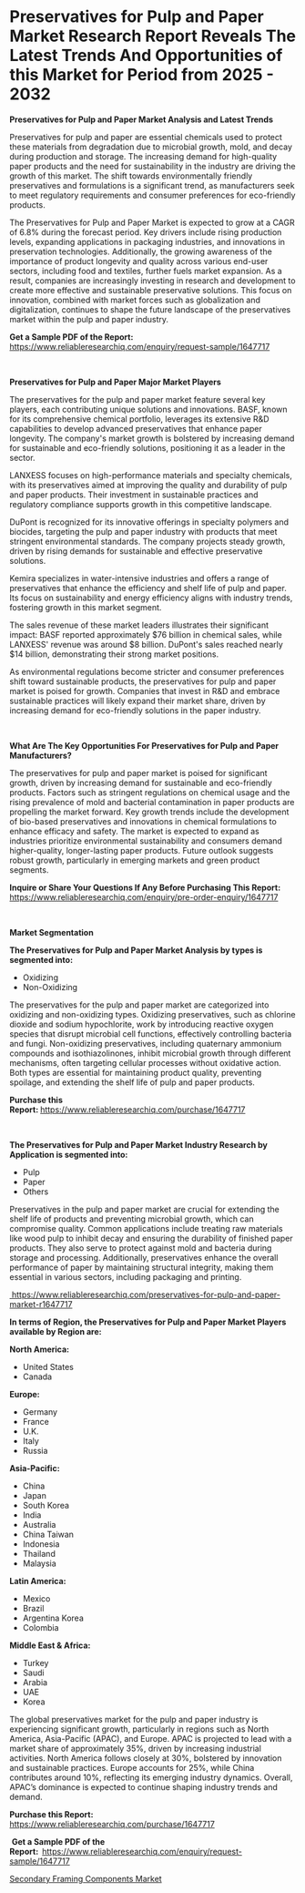 <p><h1>Preservatives for Pulp and Paper Market Research Report Reveals The Latest Trends And Opportunities of this Market for Period from 2025 - 2032</h1></p><p><strong>Preservatives for Pulp and Paper Market Analysis and Latest Trends</strong></p>
<p><p>Preservatives for pulp and paper are essential chemicals used to protect these materials from degradation due to microbial growth, mold, and decay during production and storage. The increasing demand for high-quality paper products and the need for sustainability in the industry are driving the growth of this market. The shift towards environmentally friendly preservatives and formulations is a significant trend, as manufacturers seek to meet regulatory requirements and consumer preferences for eco-friendly products.</p><p>The Preservatives for Pulp and Paper Market is expected to grow at a CAGR of 6.8% during the forecast period. Key drivers include rising production levels, expanding applications in packaging industries, and innovations in preservation technologies. Additionally, the growing awareness of the importance of product longevity and quality across various end-user sectors, including food and textiles, further fuels market expansion. As a result, companies are increasingly investing in research and development to create more effective and sustainable preservative solutions. This focus on innovation, combined with market forces such as globalization and digitalization, continues to shape the future landscape of the preservatives market within the pulp and paper industry.</p></p>
<p><strong>Get a Sample PDF of the Report:&nbsp;</strong> <a href="https://www.reliableresearchiq.com/enquiry/request-sample/1647717?utm_campaign=2821&utm_medium=2&utm_source=Github&utm_content=ia&utm_term=29032025&utm_id=preservatives-for-pulp-and-paper">https://www.reliableresearchiq.com/enquiry/request-sample/1647717</a></p>
<p>&nbsp;</p>
<p><strong>Preservatives for Pulp and Paper Major Market Players</strong></p>
<p><p>The preservatives for the pulp and paper market feature several key players, each contributing unique solutions and innovations. BASF, known for its comprehensive chemical portfolio, leverages its extensive R&D capabilities to develop advanced preservatives that enhance paper longevity. The company's market growth is bolstered by increasing demand for sustainable and eco-friendly solutions, positioning it as a leader in the sector.</p><p>LANXESS focuses on high-performance materials and specialty chemicals, with its preservatives aimed at improving the quality and durability of pulp and paper products. Their investment in sustainable practices and regulatory compliance supports growth in this competitive landscape.</p><p>DuPont is recognized for its innovative offerings in specialty polymers and biocides, targeting the pulp and paper industry with products that meet stringent environmental standards. The company projects steady growth, driven by rising demands for sustainable and effective preservative solutions.</p><p>Kemira specializes in water-intensive industries and offers a range of preservatives that enhance the efficiency and shelf life of pulp and paper. Its focus on sustainability and energy efficiency aligns with industry trends, fostering growth in this market segment.</p><p>The sales revenue of these market leaders illustrates their significant impact: BASF reported approximately $76 billion in chemical sales, while LANXESS' revenue was around $8 billion. DuPont's sales reached nearly $14 billion, demonstrating their strong market positions. </p><p>As environmental regulations become stricter and consumer preferences shift toward sustainable products, the preservatives for pulp and paper market is poised for growth. Companies that invest in R&D and embrace sustainable practices will likely expand their market share, driven by increasing demand for eco-friendly solutions in the paper industry.</p></p>
<p>&nbsp;</p>
<p><strong>What Are The Key Opportunities For Preservatives for Pulp and Paper Manufacturers?</strong></p>
<p><p>The preservatives for pulp and paper market is poised for significant growth, driven by increasing demand for sustainable and eco-friendly products. Factors such as stringent regulations on chemical usage and the rising prevalence of mold and bacterial contamination in paper products are propelling the market forward. Key growth trends include the development of bio-based preservatives and innovations in chemical formulations to enhance efficacy and safety. The market is expected to expand as industries prioritize environmental sustainability and consumers demand higher-quality, longer-lasting paper products. Future outlook suggests robust growth, particularly in emerging markets and green product segments.</p></p>
<p><strong>Inquire or Share Your Questions If Any Before Purchasing This Report:</strong> <a href="https://www.reliableresearchiq.com/enquiry/pre-order-enquiry/1647717?utm_campaign=2821&utm_medium=2&utm_source=Github&utm_content=ia&utm_term=29032025&utm_id=preservatives-for-pulp-and-paper">https://www.reliableresearchiq.com/enquiry/pre-order-enquiry/1647717</a></p>
<p>&nbsp;</p>
<p><strong>Market Segmentation</strong></p>
<p><strong>The Preservatives for Pulp and Paper Market Analysis by types is segmented into:</strong></p>
<p><ul><li>Oxidizing</li><li>Non-Oxidizing</li></ul></p>
<p><p>The preservatives for the pulp and paper market are categorized into oxidizing and non-oxidizing types. Oxidizing preservatives, such as chlorine dioxide and sodium hypochlorite, work by introducing reactive oxygen species that disrupt microbial cell functions, effectively controlling bacteria and fungi. Non-oxidizing preservatives, including quaternary ammonium compounds and isothiazolinones, inhibit microbial growth through different mechanisms, often targeting cellular processes without oxidative action. Both types are essential for maintaining product quality, preventing spoilage, and extending the shelf life of pulp and paper products.</p></p>
<p><strong>Purchase this Report:&nbsp;</strong><a href="https://www.reliableresearchiq.com/purchase/1647717?utm_campaign=2821&utm_medium=2&utm_source=Github&utm_content=ia&utm_term=29032025&utm_id=preservatives-for-pulp-and-paper">https://www.reliableresearchiq.com/purchase/1647717</a></p>
<p>&nbsp;</p>
<p><strong>The Preservatives for Pulp and Paper Market Industry Research by Application is segmented into:</strong></p>
<p><ul><li>Pulp</li><li>Paper</li><li>Others</li></ul></p>
<p><p>Preservatives in the pulp and paper market are crucial for extending the shelf life of products and preventing microbial growth, which can compromise quality. Common applications include treating raw materials like wood pulp to inhibit decay and ensuring the durability of finished paper products. They also serve to protect against mold and bacteria during storage and processing. Additionally, preservatives enhance the overall performance of paper by maintaining structural integrity, making them essential in various sectors, including packaging and printing.</p></p>
<p><a href="https://www.reliableresearchiq.com/preservatives-for-pulp-and-paper-market-r1647717?utm_campaign=2821&utm_medium=2&utm_source=Github&utm_content=ia&utm_term=29032025&utm_id=preservatives-for-pulp-and-paper">&nbsp;https://www.reliableresearchiq.com/preservatives-for-pulp-and-paper-market-r1647717</a></p>
<p><strong>In terms of Region, the Preservatives for Pulp and Paper Market Players available by Region are:</strong></p>
<p>
    <p> <strong> North America: </strong>
        <ul>
            <li>United States</li>
            <li>Canada</li>
        </ul>
        </p> 
    <p> <strong> Europe: </strong>
        <ul>
            <li>Germany</li>
            <li>France</li>
            <li>U.K.</li>
            <li>Italy</li>
            <li>Russia</li>
        </ul>
        </p> 
    <p> <strong> Asia-Pacific: </strong>
        <ul>
            <li>China</li>
            <li>Japan</li>
            <li>South Korea</li>
            <li>India</li>
            <li>Australia</li>
            <li>China Taiwan</li>
            <li>Indonesia</li>
            <li>Thailand</li>
            <li>Malaysia</li>
        </ul>
        </p> 
    <p> <strong> Latin America: </strong>
        <ul>
            <li>Mexico</li>
            <li>Brazil</li>
            <li>Argentina Korea</li>
            <li>Colombia</li>
        </ul>
        </p> 
    <p> <strong> Middle East & Africa: </strong>
        <ul>
            <li>Turkey</li>
            <li>Saudi</li>
            <li>Arabia</li>
            <li>UAE</li>
            <li>Korea</li>
        </ul>
    </p>
    </p>
<p><p>The global preservatives market for the pulp and paper industry is experiencing significant growth, particularly in regions such as North America, Asia-Pacific (APAC), and Europe. APAC is projected to lead with a market share of approximately 35%, driven by increasing industrial activities. North America follows closely at 30%, bolstered by innovation and sustainable practices. Europe accounts for 25%, while China contributes around 10%, reflecting its emerging industry dynamics. Overall, APAC’s dominance is expected to continue shaping industry trends and demand.</p></p>
<p><strong>Purchase this Report: </strong><a href="https://www.reliableresearchiq.com/purchase/1647717?utm_campaign=2821&utm_medium=2&utm_source=Github&utm_content=ia&utm_term=29032025&utm_id=preservatives-for-pulp-and-paper">https://www.reliableresearchiq.com/purchase/1647717</a></p>
<p>&nbsp;<strong>Get a Sample PDF of the Report:&nbsp;&nbsp;</strong><a href="https://www.reliableresearchiq.com/enquiry/request-sample/1647717?utm_campaign=2821&utm_medium=2&utm_source=Github&utm_content=ia&utm_term=29032025&utm_id=preservatives-for-pulp-and-paper">https://www.reliableresearchiq.com/enquiry/request-sample/1647717</a></p>
<p><strong></strong></p>
<p><p><a href="https://github.com/haaszgettre6/Market-Research-Report-List-1/blob/main/secondary-framing-components-market.md?utm_campaign=2821&utm_medium=2&utm_source=Github&utm_content=ia&utm_term=29032025&utm_id=preservatives-for-pulp-and-paper">Secondary Framing Components Market</a></p></p>